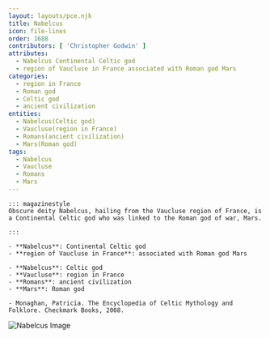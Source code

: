 ```yaml
---
layout: layouts/pce.njk
title: Nabelcus
icon: file-lines
order: 1688
contributors: [ 'Christopher Godwin' ]
attributes:
  - Nabelcus Continental Celtic god
  - region of Vaucluse in France associated with Roman god Mars
categories:
  - region in France
  - Roman god
  - Celtic god
  - ancient civilization
entities:
  - Nabelcus(Celtic god)
  - Vaucluse(region in France)
  - Romans(ancient civilization)
  - Mars(Roman god)
tags:
  - Nabelcus
  - Vaucluse
  - Romans
  - Mars
---
```

``` tab [group1:Info]
::: magazinestyle
Obscure deity Nabelcus, hailing from the Vaucluse region of France, is a Continental Celtic god who was linked to the Roman god of war, Mars.

:::
```
``` tab [group1:Attributes]
- **Nabelcus**: Continental Celtic god
- **region of Vaucluse in France**: associated with Roman god Mars
```
``` tab [group1:Entities]
- **Nabelcus**: Celtic god
- **Vaucluse**: region in France
- **Romans**: ancient civilization
- **Mars**: Roman god
```
``` tab [group1:Sources]
- Monaghan, Patricia. The Encyclopedia of Celtic Mythology and Folklore. Checkmark Books, 2008.
```
![Nabelcus Image]([None])
